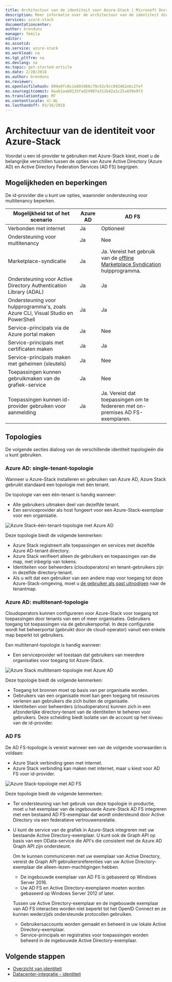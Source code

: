 ```yaml
---
title: Architectuur van de identiteit voor Azure-Stack | Microsoft Docs
description: Meer informatie over de architectuur van de identiteit die kunt u met Azure-Stack.
services: azure-stack
documentationcenter: 
author: brenduns
manager: femila
editor: 
ms.assetid: 
ms.service: azure-stack
ms.workload: na
ms.tgt_pltfrm: na
ms.devlang: na
ms.topic: get-started-article
ms.date: 2/28/2018
ms.author: brenduns
ms.reviewer: 
ms.openlocfilehash: 899e0fc0c1eb93d68c79c92c9cc042462ebc2fef
ms.sourcegitcommit: 8aab1aab0135fad24987a311b42a1c25a839e9f3
ms.translationtype: MT
ms.contentlocale: nl-NL
ms.lasthandoff: 03/16/2018
---
```

# <a name="identity-architecture-for-azure-stack"></a>Architectuur van de identiteit voor Azure-Stack
Voordat u een id-provider te gebruiken met Azure-Stack kiest, moet u de belangrijke verschillen tussen de opties van Azure Active Directory (Azure AD) en Active Directory Federation Services (AD FS) begrijpen. 

## <a name="capabilities-and-limitations"></a>Mogelijkheden en beperkingen 
De id-provider die u kunt uw opties, waaronder ondersteuning voor multitenancy beperken. 

  

|Mogelijkheid tot of het scenario        |Azure AD  |AD FS  |
|------------------------------|----------|-------|
|Verbonden met internet     |Ja       |Optioneel|
|Ondersteuning voor multitenancy     |Ja       |Nee      |
|Marketplace-syndicatie       |Ja       |Ja. Vereist het gebruik van de [offline Marketplace Syndication](azure-stack-download-azure-marketplace-item.md#download-marketplace-items-in-a-disconnected-or-a-partially-connected-scenario-with-limited-internet-connectivity) hulpprogramma.|
|Ondersteuning voor Active Directory Authentication Library (ADAL) |Ja |Ja|
|Ondersteuning voor hulpprogramma's, zoals Azure CLI, Visual Studio en PowerShell  |Ja |Ja|
|Service-principals via de Azure portal maken     |Ja |Nee|
|Service-principals met certificaten maken      |Ja |Ja|
|Service-principals maken met geheimen (sleutels)    |Ja |Nee|
|Toepassingen kunnen gebruikmaken van de grafiek-service           |Ja |Nee|
|Toepassingen kunnen id-provider gebruiken voor aanmelding |Ja |Ja. Vereist dat toepassingen om te federeren met on-premises AD FS-exemplaren. |

## <a name="topologies"></a>Topologies
De volgende secties dialoog van de verschillende identiteit topologieën die u kunt gebruiken.

### <a name="azure-ad-single-tenant-topology"></a>Azure AD: single-tenant-topologie 
Wanneer u Azure-Stack installeren en gebruiken van Azure AD, Azure Stack gebruikt standaard een topologie met één tenant. 

De topologie van een één-tenant is handig wanneer:
- Alle gebruikers uitmaken deel van dezelfde tenant.
- Een serviceprovider als host fungeert voor een Azure-Stack-exemplaar voor een organisatie. 

![Azure Stack-één-tenant-topologie met Azure AD](media/azure-stack-identity-architecture/single-tenant.png)

Deze topologie biedt de volgende kenmerken:
- Azure Stack registreert alle toepassingen en services met dezelfde Azure AD-tenant directory. 
- Azure Stack verifieert alleen de gebruikers en toepassingen van die map, met inbegrip van tokens. 
- Identiteiten voor beheerders (cloudoperators) en tenant-gebruikers zijn in dezelfde directory-tenant. 
- Als u wilt dat een gebruiker van een andere map voor toegang tot deze Azure-Stack-omgeving, moet u [de gebruiker als gast uitnodigen](azure-stack-identity-overview.md#guest-users) naar de tenantmap. 

### <a name="azure-ad-multi-tenant-topology"></a>Azure AD: multitenant-topologie
Cloudoperators kunnen configureren voor Azure-Stack voor toegang tot toepassingen door tenants van een of meer organisaties. Gebruikers toegang tot toepassingen via de gebruikersportal. In deze configuratie wordt het beheerportal (gebruikt door de cloud-operator) vanuit een enkele map beperkt tot gebruikers. 

Een multitenant-topologie is handig wanneer:
- Een serviceprovider wil toestaan dat gebruikers van meerdere organisaties voor toegang tot Azure-Stack.

![Azure Stack multitenant-topologie met Azure AD](media/azure-stack-identity-architecture/multi-tenant.png)

Deze topologie biedt de volgende kenmerken:
- Toegang tot bronnen moet op basis van per organisatie worden. 
- Gebruikers van een organisatie moet kan geen toegang tot resources verlenen aan gebruikers die zich buiten de organisatie. 
- Identiteiten voor beheerders (cloudoperators) kunnen zich in een afzonderlijke directory-tenant van de identiteiten te beheren voor gebruikers. Deze scheiding biedt isolatie van de account op het niveau van de id-provider. 
 
### <a name="ad-fs"></a>AD FS  
De AD FS-topologie is vereist wanneer een van de volgende voorwaarden is voldaan:
- Azure Stack verbinding geen met internet.
- Azure Stack verbinding kan maken met internet, maar u kiest voor AD FS voor id-provider.
  
![Azure Stack-topologie met AD FS](media/azure-stack-identity-architecture/adfs.png)

Deze topologie biedt de volgende kenmerken:
- Ter ondersteuning van het gebruik van deze topologie in productie, moet u het exemplaar van de ingebouwde Azure-Stack AD FS integreren met een bestaand AD FS-exemplaar dat wordt ondersteund door Active Directory via een federatieve vertrouwensrelatie. 
- U kunt de service van de grafiek in Azure-Stack integreren met uw bestaande Active Directory-exemplaar. U kunt ook de Graph API op basis van een OData-service die API's die consistent met de Azure AD Graph API zijn ondersteunt. 

  Om te kunnen communiceren met uw exemplaar van Active Directory, vereist de Graph API gebruikersreferenties van uw Active Directory-exemplaar die alleen-lezen-machtigingen hebben. 
  - De ingebouwde exemplaar van AD FS is gebaseerd op Windows Server 2016. 
  - Uw AD FS en Active Directory-exemplaren moeten worden gebaseerd op Windows Server 2012 of later. 
  
  Tussen uw Active Directory-exemplaar en de ingebouwde exemplaar van AD FS interacties worden niet beperkt tot het OpenID Connect en ze kunnen wederzijds ondersteunde protocollen gebruiken. 
  - Gebruikersaccounts worden gemaakt en beheerd in uw lokale Active Directory-exemplaar.
  - Service-principals en registraties voor toepassingen worden beheerd in de ingebouwde Active Directory-exemplaar.



## <a name="next-steps"></a>Volgende stappen
- [Overzicht van identiteit](azure-stack-identity-overview.md)   
- [Datacenter-integratie - identiteit](azure-stack-integrate-identity.md)
